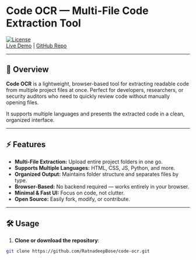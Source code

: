 # Code OCR — Multi-File Code Extraction Tool

[![License](https://img.shields.io/badge/License-MIT-green.svg)](LICENSE)  
[Live Demo](https://ratnadeepbose.github.io/code-ocr/) | [GitHub Repo](https://github.com/RatnadeepBose/code-ocr)

---

## 🚀 Overview

**Code OCR** is a lightweight, browser-based tool for extracting readable code from multiple project files at once. Perfect for developers, researchers, or security auditors who need to quickly review code without manually opening files.

It supports multiple languages and presents the extracted code in a clean, organized interface.

---

## ⚡ Features

- **Multi-File Extraction:** Upload entire project folders in one go.
- **Supports Multiple Languages:** HTML, CSS, JS, Python, and more.
- **Organized Output:** Maintains folder structure and separates files by type.
- **Browser-Based:** No backend required — works entirely in your browser.
- **Minimal & Fast UI:** Focus on code, not clutter.
- **Open Source:** Easily fork, modify, or contribute.

---

## 🛠️ Usage

1. **Clone or download the repository**:
```bash
git clone https://github.com/RatnadeepBose/code-ocr.git
